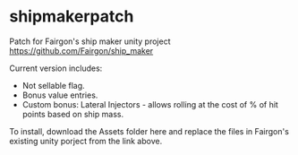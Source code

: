 # shipmakerpatch
Patch for Fairgon's ship maker unity project https://github.com/Fairgon/ship_maker

Current version includes:  
- Not sellable flag.  
- Bonus value entries.  
- Custom bonus: Lateral Injectors - allows rolling at the cost of % of hit points based on ship mass.

To install, download the Assets folder here and replace the files in Fairgon's existing unity porject from the link above.  
